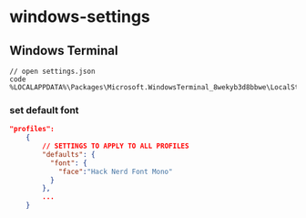 # windows-settings

## Windows Terminal

```windowsterminal
// open settings.json
code %LOCALAPPDATA%\Packages\Microsoft.WindowsTerminal_8wekyb3d8bbwe\LocalState\settings.json
```

### set default font

```json
"profiles": 
    {
        // SETTINGS TO APPLY TO ALL PROFILES
        "defaults": {
          "font": {
            "face":"Hack Nerd Font Mono"
          }
        },
        ...
    }
```
